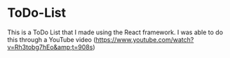 # ToDo-List
This is a ToDo List that I made using the React framework. I was able to do this through a YouTube video (https://www.youtube.com/watch?v=Rh3tobg7hEo&amp;t=908s)
